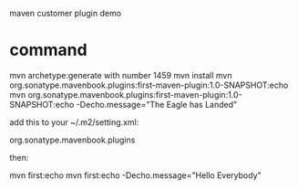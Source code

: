 maven customer plugin demo

# command

mvn archetype:generate with number 1459
mvn install
mvn org.sonatype.mavenbook.plugins:first-maven-plugin:1.0-SNAPSHOT:echo
mvn org.sonatype.mavenbook.plugins:first-maven-plugin:1.0-SNAPSHOT:echo -Decho.message="The Eagle has Landed"


add this to your ~/.m2/setting.xml:

<pluginGroups>
        <pluginGroup>org.sonatype.mavenbook.plugins</pluginGroup>
</pluginGroups>

then:

mvn first:echo
mvn first:echo -Decho.message="Hello Everybody"

